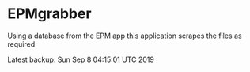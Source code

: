 # EPMgrabber
Using a database from the EPM app this application scrapes the files as required


Latest backup: Sun Sep 8 04:15:01 UTC 2019
